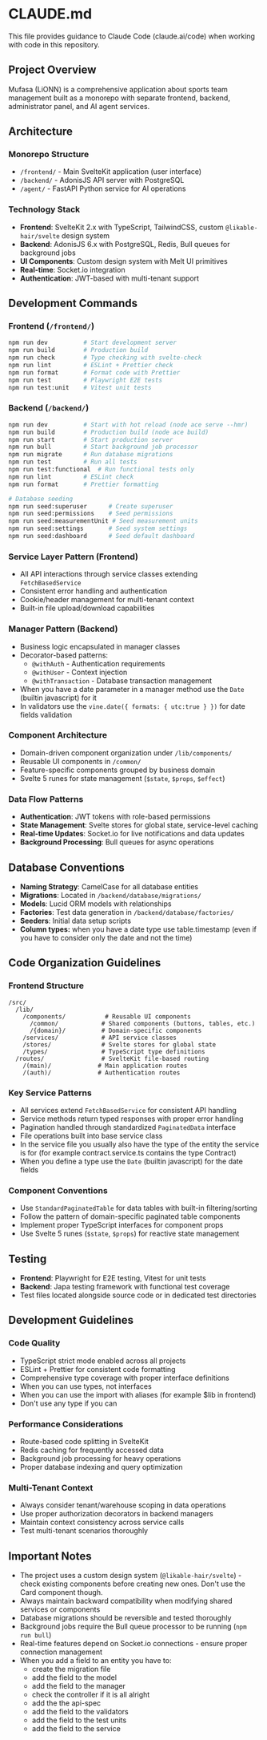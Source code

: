 # CLAUDE.md

This file provides guidance to Claude Code (claude.ai/code) when working with code in this repository.

## Project Overview

Mufasa (LiONN) is a comprehensive application about sports team management built as a monorepo with separate frontend, backend, administrator panel, and AI agent services.

## Architecture

### Monorepo Structure

- `/frontend/` - Main SvelteKit application (user interface)
- `/backend/` - AdonisJS API server with PostgreSQL
- `/agent/` - FastAPI Python service for AI operations

### Technology Stack

- **Frontend**: SvelteKit 2.x with TypeScript, TailwindCSS, custom `@likable-hair/svelte` design system
- **Backend**: AdonisJS 6.x with PostgreSQL, Redis, Bull queues for background jobs
- **UI Components**: Custom design system with Melt UI primitives
- **Real-time**: Socket.io integration
- **Authentication**: JWT-based with multi-tenant support

## Development Commands

### Frontend (`/frontend/`)

```bash
npm run dev          # Start development server
npm run build        # Production build
npm run check        # Type checking with svelte-check
npm run lint         # ESLint + Prettier check
npm run format       # Format code with Prettier
npm run test         # Playwright E2E tests
npm run test:unit    # Vitest unit tests
```

### Backend (`/backend/`)

```bash
npm run dev          # Start with hot reload (node ace serve --hmr)
npm run build        # Production build (node ace build)
npm run start        # Start production server
npm run bull         # Start background job processor
npm run migrate      # Run database migrations
npm run test         # Run all tests
npm run test:functional  # Run functional tests only
npm run lint         # ESLint check
npm run format       # Prettier formatting

# Database seeding
npm run seed:superuser      # Create superuser
npm run seed:permissions    # Seed permissions
npm run seed:measurementUnit # Seed measurement units
npm run seed:settings       # Seed system settings
npm run seed:dashboard      # Seed default dashboard
```

### Service Layer Pattern (Frontend)

- All API interactions through service classes extending `FetchBasedService`
- Consistent error handling and authentication
- Cookie/header management for multi-tenant context
- Built-in file upload/download capabilities

### Manager Pattern (Backend)

- Business logic encapsulated in manager classes
- Decorator-based patterns:
  - `@withAuth` - Authentication requirements
  - `@withUser` - Context injection
  - `@withTransaction` - Database transaction management
- When you have a date parameter in a manager method use the `Date` (builtin javascript) for it
- In validators use the `vine.date({ formats: { utc:true } })` for date fields validation

### Component Architecture

- Domain-driven component organization under `/lib/components/`
- Reusable UI components in `/common/`
- Feature-specific components grouped by business domain
- Svelte 5 runes for state management (`$state`, `$props`, `$effect`)

### Data Flow Patterns

- **Authentication**: JWT tokens with role-based permissions
- **State Management**: Svelte stores for global state, service-level caching
- **Real-time Updates**: Socket.io for live notifications and data updates
- **Background Processing**: Bull queues for async operations

## Database Conventions

- **Naming Strategy**: CamelCase for all database entities
- **Migrations**: Located in `/backend/database/migrations/`
- **Models**: Lucid ORM models with relationships
- **Factories**: Test data generation in `/backend/database/factories/`
- **Seeders**: Initial data setup scripts
- **Column types:** when you have a date type use table.timestamp (even if you have to consider only the date and not the time)

## Code Organization Guidelines

### Frontend Structure

```
/src/
  /lib/
    /components/           # Reusable UI components
      /common/            # Shared components (buttons, tables, etc.)
      /{domain}/          # Domain-specific components
    /services/            # API service classes
    /stores/              # Svelte stores for global state
    /types/               # TypeScript type definitions
  /routes/                # SvelteKit file-based routing
    /(main)/             # Main application routes
    /(auth)/             # Authentication routes
```

### Key Service Patterns

- All services extend `FetchBasedService` for consistent API handling
- Service methods return typed responses with proper error handling
- Pagination handled through standardized `PaginatedData` interface
- File operations built into base service class
- In the service file you usually also have the type of the entity the service is for (for example contract.service.ts contains the type Contract)
- When you define a type use the `Date` (builtin javascript) for the date fields

### Component Conventions

- Use `StandardPaginatedTable` for data tables with built-in filtering/sorting
- Follow the pattern of domain-specific paginated table components
- Implement proper TypeScript interfaces for component props
- Use Svelte 5 runes (`$state`, `$props`) for reactive state management

## Testing

- **Frontend**: Playwright for E2E testing, Vitest for unit tests
- **Backend**: Japa testing framework with functional test coverage
- Test files located alongside source code or in dedicated test directories

## Development Guidelines

### Code Quality

- TypeScript strict mode enabled across all projects
- ESLint + Prettier for consistent code formatting
- Comprehensive type coverage with proper interface definitions
- When you can use types, not interfaces
- When you can use the import with aliases (for example $lib in frontend)
- Don't use any type if you can

### Performance Considerations

- Route-based code splitting in SvelteKit
- Redis caching for frequently accessed data
- Background job processing for heavy operations
- Proper database indexing and query optimization

### Multi-Tenant Context

- Always consider tenant/warehouse scoping in data operations
- Use proper authorization decorators in backend managers
- Maintain context consistency across service calls
- Test multi-tenant scenarios thoroughly

## Important Notes

- The project uses a custom design system (`@likable-hair/svelte`) - check existing components before creating new ones. Don't use the Card component though.
- Always maintain backward compatibility when modifying shared services or components
- Database migrations should be reversible and tested thoroughly
- Background jobs require the Bull queue processor to be running (`npm run bull`)
- Real-time features depend on Socket.io connections - ensure proper connection management
- When you add a field to an entity you have to:
  - create the migration file
  - add the field to the model
  - add the field to the manager
  - check the controller if it is all alright
  - add the the api-spec
  - add the field to the validators
  - add the field to the test units
  - add the field to the service
